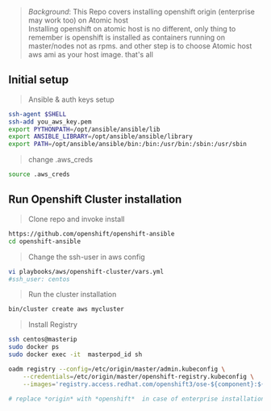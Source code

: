 > *Background*:  This Repo covers installing openshift origin (enterprise may work too) on Atomic host  
> Installing openshift on atomic host is no different, only thing to remember is openshift is installed as containers running on master/nodes not as rpms.   and other step is to choose Atomic host aws ami as your host image.  that's all


##  Initial setup

> Ansible & auth keys setup 

```sh
ssh-agent $SHELL
ssh-add you_aws_key.pem
export PYTHONPATH=/opt/ansible/ansible/lib
export ANSIBLE_LIBRARY=/opt/ansible/ansible/library
export PATH=/opt/ansible/ansible/bin:/bin:/usr/bin:/sbin:/usr/sbin
```

> change .aws_creds     

```sh
source .aws_creds
```



## Run Openshift Cluster installation

> Clone repo and invoke install  

```sh
https://github.com/openshift/openshift-ansible
cd openshift-ansible
```
> Change the ssh-user in aws config  

```sh
vi playbooks/aws/openshift-cluster/vars.yml
#ssh_user: centos
```
> Run the cluster installation 

```sh
bin/cluster create aws mycluster
```

> Install Registry  

```sh
ssh centos@masterip
sudo docker ps 
sudo docker exec -it  masterpod_id sh

oadm registry --config=/etc/origin/master/admin.kubeconfig \
    --credentials=/etc/origin/master/openshift-registry.kubeconfig \
    --images='registry.access.redhat.com/openshift3/ose-${component}:${version}' 

# replace *origin* with *openshift*  in case of enterprise installation

```


    


